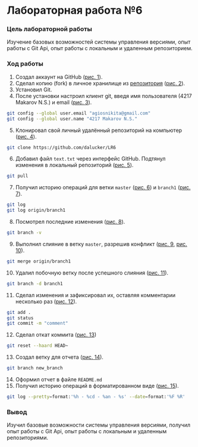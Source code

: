 # Лабораторная работа №6
### Цель лабораторной работы
Изучение базовых возможностей системы управления версиями, опыт работы с Git Api, опыт работы с локальным и удаленным репозиторием. 
### Ход работы
1) Создал аккаунт на GitHub ([рис. 1](https://github.com/dalucker/LR6/blob/new_branch/Photo/1.png)).
2)	Сделал копию (fork) в личное хранилище из [репозитория](https://github.com/Kurtyanik/LR6/) ([рис. 2](https://github.com/dalucker/LR6/blob/new_branch/Photo/2.png)).
3)	Установил Git.
4)	После установки настроил клиент git, введя имя пользователя (4217 Makarov N.S.) и email ([рис. 3](https://github.com/dalucker/LR6/blob/new_branch/Photo/3.png)).
```sh
git config --global user.email "agiosnikita@gmail.com"
git config --global user.name "4217 Makarov N.S."

```
5)	Клонировал свой личный удалённый репозиторий на компьютер ([рис. 4](https://github.com/dalucker/LR6/blob/new_branch/Photo/4.png)).
```sh
git clone https://github.com/dalucker/LR6
```
6)	Добавил файл `text.txt` через интерфейс GitHub. Подтянул изменения в локальный репозиторий ([рис. 5](https://github.com/dalucker/LR6/blob/new_branch/Photo/5.png)).
```sh
git pull
```
7) Получил историю операций для ветки `master` ([рис. 6](https://github.com/dalucker/LR6/blob/new_branch/Photo/6.png)) и `branch1` ([рис. 7](https://github.com/dalucker/LR6/blob/new_branch/Photo/7.png)).
```sh
git log
git log origin/branch1
```
8)  Посмотрел последние изменения ([рис. 8](https://github.com/dalucker/LR6/blob/new_branch/Photo/8.png)).
```sh
git branch -v
```
9) Выполнил слияние в ветку `master`, разрешив конфликт ([рис. 9](https://github.com/dalucker/LR6/blob/new_branch/Photo/9.png), [рис. 10](https://github.com/dalucker/LR6/blob/new_branch/Photo/10.png)).
```sh
git merge origin/branch1
```
10) Удалил побочную ветку после успешного слияния ([рис. 11](https://github.com/dalucker/LR6/blob/new_branch/Photo/11.png)).
```sh
git branch -d branch1
```
11) Сделал изменения и зафиксировал их, оставляя комментарии несколько раз ([рис. 12](https://github.com/dalucker/LR6/blob/new_branch/Photo/12.png)).
```sh
git add .
git status
git commit -m "comment"
```
12) Сделал откат коммита ([рис. 13](https://github.com/dalucker/LR6/blob/new_branch/Photo/13.png))
```sh
git reset --haard HEAD~
```
13) Создал ветку для отчета ([рис. 14](https://github.com/dalucker/LR6/blob/new_branch/Photo/14.png)).
```sh
git branch new_branch
```
14) Оформил отчет в файле `README.md`
15) Получил историю операций в форматированном виде ([рис. 15]()).
```sh
git log --pretty=format:'%h - %cd - %an - %s' --date=format:'%F %R'
```
### Вывод
Изучил базовые возможности системы управления версиями, получил опыт работы с Git Api, опыт работы с локальным и удаленным репозиториями. 
